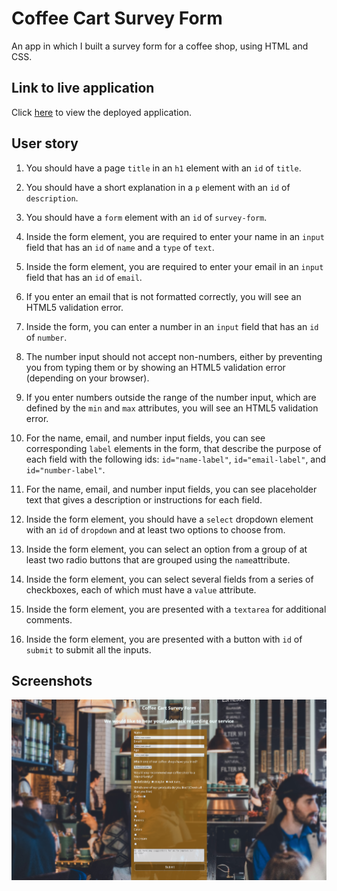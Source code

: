 # Coffee Cart Survey Form

An app in which I built a survey form for a coffee shop, using HTML and CSS.

## Link to live application

Click [here](https://lianavaleria15.github.io/coffee_cart_survey_form/) to view the deployed application.

## User story

1. You should have a page `title` in an `h1` element with an `id` of `title`.

2. You should have a short explanation in a `p` element with an `id` of `description`.

3. You should have a `form` element with an `id` of `survey-form`.

4. Inside the form element, you are required to enter your name in an `input` field that has an `id` of `name` and a `type` of `text`.

5. Inside the form element, you are required to enter your email in an `input` field that has an `id` of `email`.

6. If you enter an email that is not formatted correctly, you will see an HTML5 validation error.

7. Inside the form, you can enter a number in an `input` field that has an `id` of `number`.

8. The number input should not accept non-numbers, either by preventing you from typing them or by showing an HTML5 validation error (depending on your browser).

9. If you enter numbers outside the range of the number input, which are defined by the `min` and `max` attributes, you will see an HTML5 validation error.

10. For the name, email, and number input fields, you can see corresponding `label` elements in the form, that describe the purpose of each field with the following ids: `id="name-label"`, `id="email-label"`, and `id="number-label"`.

11. For the name, email, and number input fields, you can see placeholder text that gives a description or instructions for each field.

12. Inside the form element, you should have a `select` dropdown element with an `id` of `dropdown` and at least two options to choose from.

13. Inside the form element, you can select an option from a group of at least two radio buttons that are grouped using the `name`attribute.

14. Inside the form element, you can select several fields from a series of checkboxes, each of which must have a `value` attribute.

15. Inside the form element, you are presented with a `textarea` for additional comments.

16. Inside the form element, you are presented with a button with `id` of `submit` to submit all the inputs.

## Screenshots

![Coffee Cart Survey Form screensot](./images/screencapture_coffee_cart.png)
